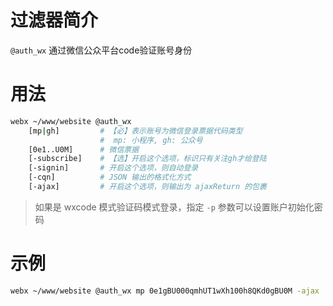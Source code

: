 # 过滤器简介

`@auth_wx` 通过微信公众平台code验证账号身份
    

# 用法

```bash
webx ~/www/website @auth_wx
    [mp|gh]         # 【必】表示账号为微信登录票据代码类型
                    #  mp: 小程序, gh: 公众号
    [0e1..U0M]      # 微信票据
    [-subscribe]    # 【选】开启这个选项，标识只有关注gh才给登陆
    [-signin]       # 开启这个选项，则自动登录
    [-cqn]          # JSON 输出的格式化方式
    [-ajax]         # 开启这个选项，则输出为 ajaxReturn 的包裹
```

> 如果是 wxcode 模式验证码模式登录，指定 `-p` 参数可以设置账户初始化密码

# 示例

```bash
webx ~/www/website @auth_wx mp 0e1gBU000qmhUT1wXh100h8QKd0gBU0M -ajax
```